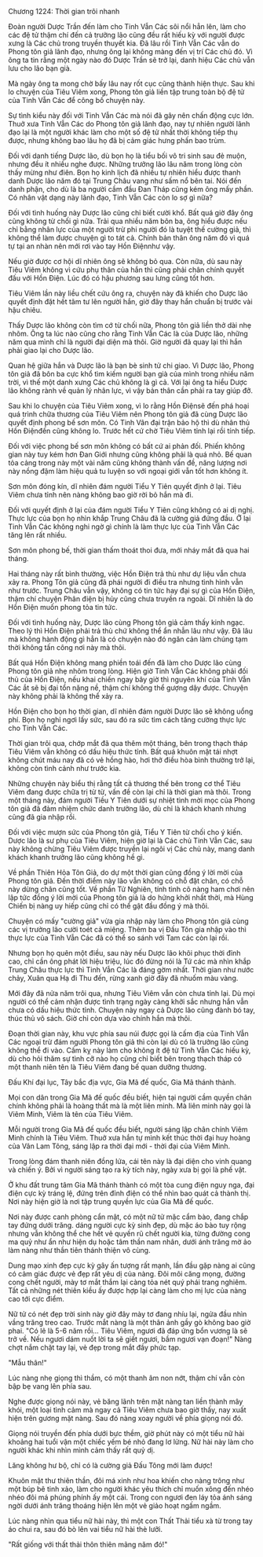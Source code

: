 




Chương 1224: Thời gian trôi nhanh


Đoàn người Dược Trần đến làm cho Tinh Vẫn Các sôi nổi hẳn lên, làm cho các đệ tử thậm chí đến cả trưởng lão cũng đều rất hiếu kỳ với người được xưng là Các chủ trong truyền thuyết kia. Đã lâu rồi Tinh Vẫn Các vẫn do Phong tôn giả lãnh đạo, nhưng ông lại không màng đến vị trí Các chủ đó. Vì ông ta tin rằng một ngày nào đó Dược Trần sẽ trở lại, danh hiệu Các chủ vẫn lưu cho lão bạn già.

Mà ngày ông ta mong chờ bấy lâu nay rốt cục cũng thành hiện thực. Sau khi lo chuyện của Tiêu Viêm xong, Phong tôn giả liền tập trung toàn bộ đệ tử của Tinh Vẫn Các để công bố chuyện này.

Sự tình kiểu này đối với Tinh Vẫn Các mà nói đã gây nên chấn động cực lớn. Thuở xưa Tinh Vẫn Các do Phong tôn giả lãnh đạo, nay tự nhiên người lãnh đạo lại là một người khác làm cho một số đệ tử nhất thời không tiếp thụ được, nhưng không bao lâu họ đã bị cảm giác hưng phấn bao trùm.

Đối với danh tiếng Dược lão, dù bọn họ là tiểu bối vô tri sinh sau đẻ muộn, nhưng đều ít nhiều nghe được. Những trưởng lão lâu năm trong lòng còn thấy mừng như điên. Bọn họ kinh lịch đã nhiều tự nhiên hiểu được thanh danh Dược lão năm đó tại Trung Châu vang như sấm nổ bên tai. Nói đến danh phận, cho dù là ba người cầm đầu Đan Tháp cũng kém ông mấy phần. Có nhân vật dạng này lãnh đạo, Tinh Vẫn Các còn lo sợ gì nữa?

Đối với tình huống này Dược lão cũng chỉ biết cười khổ. Bất quá giờ đây ông cũng không từ chối gì nữa. Trải qua nhiều năm bôn ba, ông hiểu được nếu chỉ bằng nhân lực của một người trừ phi người đó là tuyệt thế cường giả, thì không thể làm được chuyện gì to tát cả. Chính bản thân ông năm đó vì quá tự tại an nhàn nên mới rơi vào tay Hồn Điệnnhư vậy.

Nếu giờ được cơ hội dĩ nhiên ông sẽ không bỏ qua. Còn nữa, dù sau này Tiêu Viêm không vì cứu phụ thân của hắn thì cũng phải chân chính quyết đấu với Hồn Điện. Lúc đó có hậu phương sau lưng cũng tốt hơn.

Tiêu Viêm lần này liều chết cứu ông ra, chuyện này đã khiến cho Dược lão quyết định đặt hết tâm tư lên người hắn, giờ đây thay hắn chuẩn bị trước vài hậu chiêu.

Thấy Dược lão không còn tìm cớ từ chối nữa, Phong tôn giả liền thở dài nhẹ nhõm. Ông ta lúc nào cũng cho rằng Tinh Vẫn Các là của Dược lão, những năm qua mình chỉ là người đại diện mà thôi. Giờ người đã quay lại thì hắn phải giao lại cho Dược lão.

Quan hệ giữa hắn và Dược lão là bạn bè sinh tử chi giao. Vì Dược lão, Phong tôn giả đã bôn ba cực khổ tìm kiếm người bạn già của mình trong nhiều năm trời, vì thế một danh xưng Các chủ không là gì cả. Với lại ông ta hiểu Dược lão không rành về quản lý nhân lực, vì vậy bản thân cần phải ra tay giúp đỡ.

Sau khi lo chuyện của Tiêu Viêm xong, vì lo rằng Hồn Điệnsẽ đến phá hoại quá trình chữa thương của Tiêu Viêm nên Phong tôn giả đã cùng Dược lão quyết định phong bế sơn môn. Có Tinh Vân đại trận bảo hộ thì dù nhân thủ Hồn Điệnđến cũng không lo. Trước hết cứ chờ Tiêu Viêm tỉnh lại rồi tính tiếp.

Đối với việc phong bế sơn môn không có bất cứ ai phản đối. Phiến không gian này tuy kém hơn Đan Giới nhưng cũng không phải là quá nhỏ. Bế quan tỏa cảng trong này một vài năm cũng không thành vấn đề, năng lượng nơi này nồng đậm làm hiệu quả tu luyện so với ngoại giới vẫn tốt hơn không ít.

Sơn môn đóng kín, dĩ nhiên đám người Tiểu Y Tiên quyết định ở lại. Tiêu Viêm chưa tỉnh nên nàng không bao giờ rời bỏ hắn mà đi.

Đối với quyết định ở lại của đám người Tiểu Y Tiên cũng không có ai dị nghị. Thực lực của bọn họ nhìn khắp Trung Châu đã là cường giả đứng đầu. Ở lại Tinh Vẫn Các không nghi ngờ gì chính là làm thực lực của Tinh Vẫn Các tăng lên rất nhiều.

Sơn môn phong bế, thời gian thấm thoát thoi đưa, mới nháy mắt đã qua hai tháng.

Hai tháng này rất bình thường, việc Hồn Điện trả thù như dự liệu vẫn chưa xảy ra. Phong Tôn giả cũng đã phái người đi điều tra nhưng tình hình vẫn như trước. Trung Châu vẫn vậy, không có tin tức hay đại sự gì của Hồn Điện, thậm chí chuyện Phân điện bị hủy cũng chưa truyền ra ngoài. Dĩ nhiên là do Hồn Điện muốn phong tỏa tin tức.

Đối với tình huống này, Dược lão cùng Phong tôn giả cảm thấy kinh ngạc. Theo lý thì Hồn Điện phải trả thù chứ không thể ẩn nhẫn lâu như vậy. Đã lâu mà không hành động gì hẳn là có chuyện nào đó ngăn cản làm chúng tạm thời không tấn công nơi này mà thôi.

Bất quá Hồn Điện không mang phiền toái đến đã làm cho Dược lão cùng Phong tôn giả nhẹ nhõm trong lòng. Hiện giờ Tinh Vẫn Các không phải đối thủ của Hồn Điện, nếu khai chiến ngay bây giờ thì nguyên khí của Tinh Vẫn Các ắt sẽ bị đại tổn nặng nề, thậm chí không thể gượng dậy được. Chuyện này không phải là không thể xảy ra.

Hồn Điện cho bọn họ thời gian, dĩ nhiên đám người Dược lão sẽ không uổng phí. Bọn họ nghỉ ngơi lấy sức, sau đó ra sức tìm cách tăng cường thực lực cho Tinh Vẫn Các.

Thời gian trôi qua, chớp mắt đã qua thêm một tháng, bên trong thạch tháp Tiêu Viêm vẫn không có dấu hiệu thức tỉnh. Bất quá khuôn mặt tái nhợt không chút máu nay đã có vẻ hồng hào, hơi thở điều hòa bình thường trở lại, không còn tình cảnh như trước kia.

Những chuyện này biểu thị rằng tất cả thương thế bên trong cơ thể Tiêu Viêm đang được chữa trị từ từ, vấn đề còn lại chỉ là thời gian mà thôi. Trong một tháng này, đám người Tiều Y Tiên dưới sự nhiệt tình mời mọc của Phong tôn giả đã đảm nhiệm chức danh trưởng lão, dù chỉ là khách khanh nhưng cũng đã gia nhập rồi.

Đối với việc mượn sức của Phong tôn giả, Tiểu Y Tiên từ chối cho ý kiến. Dược lão là sư phụ của Tiêu Viêm, hiện giờ lại là Các chủ Tinh Vẫn Các, sau này không chừng Tiêu Viêm được truyền lại ngôi vị Các chủ này, mang danh khách khanh trưởng lão cũng không hề gì.

Về phần Thiên Hỏa Tôn Giả, do dự một thời gian cũng đồng ý lời mời của Phong tôn giả. Đến thời điểm này lão vẫn không có chỗ đặt chân, có chỗ này dừng chân cũng tốt. Về phần Tử Nghiên, tính tình cô nàng ham chơi nên lập tức đồng ý lời mời của Phong tôn giả là do hứng khởi nhất thời, mà Hùng Chiến bị nàng uy hiếp cũng chỉ có thể gật đầu đồng ý mà thôi.

Chuyện có mấy "cường giả" vừa gia nhập này làm cho Phong tôn giả cùng các vị trưởng lão cười toét cả miệng. Thêm ba vị Đấu Tôn gia nhập vào thì thực lực của Tinh Vẫn Các đã có thể so sánh với Tam các còn lại rồi.

Nhưng bọn họ quên một điều, sau này nếu Dược lão khôi phục thời đỉnh cao, chỉ cần ông phát lời hiệu triệu, lúc đó đừng nói là Tứ các mà nhìn khắp Trung Châu thực lực thì Tinh Vẫn Các là đáng gờm nhất. Thời gian như nước chảy, Xuân qua Hạ đi Thu đến, rừng xanh giờ đây đã nhuốm màu vàng.

Mới đây đã nửa năm trôi qua, nhưng Tiêu Viêm vẫn còn chưa tỉnh lại. Dù mọi người có thể cảm nhận được tình trạng ngày càng khởi sắc nhưng hắn vẫn chưa có dấu hiệu thức tỉnh. Chuyện này ngay cả Dược lão cũng đành bó tay, thúc thủ vô sách. Giờ chỉ còn dựa vào chính hắn mà thôi.

Đoạn thời gian này, khu vực phía sau núi được gọi là cấm địa của Tinh Vẫn Các ngoại trừ đám người Phong tôn giả thì còn lại dù có là trưởng lão cũng không thể đi vào. Cấm kỵ này làm cho không ít đệ tử Tinh Vẫn Các hiếu kỳ, dù cho hỏi thăm sự tình cỡ nào họ cũng chỉ biết bên trong thạch tháp có một thanh niên tên là Tiêu Viêm đang bế quan dưỡng thương.

Đấu Khí đại lục, Tây bắc địa vực, Gia Mã đế quốc, Gia Mã thánh thành.

Mọi con dân trong Gia Mã đế quốc đều biết, hiện tại người cầm quyền chân chính không phải là hoàng thất mà là một liên minh. Mà liên minh này gọi là Viêm Minh, Viêm là tên của Tiêu Viêm.

Mỗi người trong Gia Mã đế quốc đều biết, người sáng lập chân chính Viêm Minh chính là Tiêu Viêm. Thuở xưa hắn tự mình kết thúc thời đại huy hoàng của Vân Lam Tông, sáng lập ra thời đại mới - thời đại của Viêm Minh.

Trong lòng đám thanh niên đồng lứa, cái tên này là đại diện cho vinh quang và chiến ý. Bởi vì người sáng tạo ra kỳ tích này, ngày xưa bị gọi là phế vật.

Ở khu đất trung tâm Gia Mã thánh thành có một tòa cung điện nguy nga, đại điện cực kỳ tráng lệ, đứng trên đỉnh điện có thể nhìn bao quát cả thành thị. Nơi này hiện giờ là nơi tập trung quyền lực của Gia Mã đế quốc.

Nơi này được canh phòng cẩn mật, có một nữ tử mặc cẩm bào, đang chắp tay đứng dưới trăng. dáng người cực kỳ sinh đẹp, dù mặc áo bào tuy rộng nhưng vẫn không thể che hết vẻ quyến rũ chết người kia, từng đường cong ma quỷ như ẩn như hiện dụ hoặc tâm thần nam nhân, dưới ánh trăng mờ ảo làm nàng như thần tiên thánh thiện vô cùng.

Dung mạo xinh đẹp cực kỳ gây ấn tượng rất mạnh, lần đầu gặp nàng ai cũng có cảm giác được vẻ đẹp rất yêu dị của nàng. Đôi môi căng mọng, đường cong chết người, mày tơ mắt thắm lại càng tỏa nét quý phái trang nghiêm. Tất cả những nét thiên kiều ấy được hợp lại càng làm cho mị lực của nàng cao tới cực điểm.

Nữ tử có nét đẹp trời sinh này giờ đây mày tơ đang nhíu lại, ngửa đầu nhìn vầng trăng treo cao. Trước mắt nàng là một thân ảnh gầy gò không bao giờ phai. "Có lẽ là 5-6 năm rồi… Tiêu Viêm, ngươi đã đáp ứng bổn vương là sẽ trở về. Nếu ngươi dám nuốt lời ta sẽ giết ngươi, bầm ngươi vạn đoạn!" Nàng chợt nắm chặt tay lại, vẻ đẹp trong mắt đầy phức tạp.

"Mẫu thân!"

Lúc nàng nhẹ giọng thì thầm, có một thanh âm non nớt, thậm chí vẫn còn bập bẹ vang lên phía sau.

Nghe được giọng nói này, vẻ băng lãnh trên mặt nàng tan liền thành mây khói, một loại tình cảm mà ngay cả Tiêu Viêm chưa bao giờ thấy, nay xuất hiện trên gương mặt nàng. Sau đó nàng xoay người về phía giọng nói đó.

Giọng nói truyền đến phía dưới bực thềm, giờ phút này có một tiểu nữ hài khoảng hai tuổi vận một chiếc yếm bé nhỏ đang lơ lửng. Nữ hài này làm cho người khác khi nhìn mình cảm thấy rất quỷ dị.

Lăng không hư bộ, chỉ có là cường giả Đấu Tông mới làm được!

Khuôn mặt thư thiên thần, đôi má xinh như hoa khiến cho nàng trông như một búp bê tinh xảo, làm cho người khác yêu thích chỉ muốn xông đến nhéo nhéo đôi má phúng phính ấy một cái. Trong con ngươi đen láy tỏa ánh sáng ngời dưới ánh trăng thoáng hiện lên một vẻ giảo hoạt ngấm ngầm.

Lúc nàng nhìn qua tiểu nữ hài này, thì một con Thất Thải tiểu xà từ trong tay áo chui ra, sau đó bò lên vai tiểu nữ hài thè lưỡi.

"Rất giống với thất thải thôn thiên mãng năm đó!"




